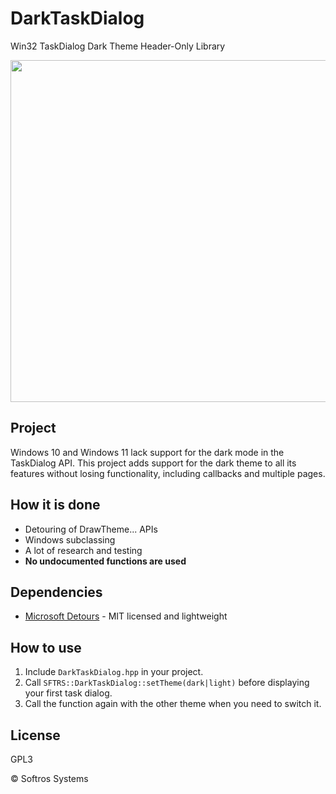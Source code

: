 # DarkTaskDialog
Win32 TaskDialog Dark Theme Header-Only Library  

<img src="https://github.com/SFTRS/DarkTaskDialog/assets/28443945/ae45505c-bca0-4c31-853c-9c6d88eea3c4" width="547px">

## Project
Windows 10 and Windows 11 lack support for the dark mode in the TaskDialog API. This project adds support for the dark theme to all its features without losing functionality, including callbacks and multiple pages.

## How it is done
- Detouring of DrawTheme... APIs
- Windows subclassing
- A lot of research and testing
- **No undocumented functions are used**

## Dependencies
- [Microsoft Detours](https://github.com/microsoft/Detours) - MIT licensed and lightweight

## How to use
1. Include `DarkTaskDialog.hpp` in your project.
2. Call `SFTRS::DarkTaskDialog::setTheme(dark|light)` before displaying your first task dialog.
3. Call the function again with the other theme when you need to switch it.

## License
GPL3


© Softros Systems
